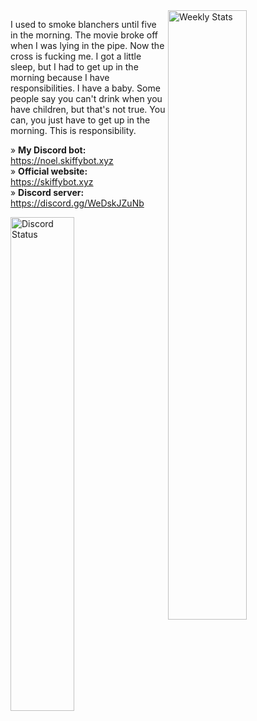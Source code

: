 <a href="https://wakatime.com/@Sefinek" target="_blank">
	<img width="50%" align="right" alt="Weekly Stats" src="https://github-readme-stats.vercel.app/api/wakatime?username=Sefinek&border_radius=12px&theme=dark&bg_color=202225&border_color=1f1f1f&icon_color=58a6ff&show_icons=true&custom_title=Weekly%20Stats">
</a>

I used to smoke blanchers until five in the morning. The movie broke off when I was lying in the pipe. Now the cross is fucking me. I got a little sleep, but I had to get up in the morning because I have responsibilities. I have a baby. Some people say you can't drink when you have children, but that's not true. You can, you just have to get up in the morning. This is responsibility.

» <b>My Discord bot:</b> https://noel.skiffybot.xyz  
» <b>Official website:</b> https://skiffybot.xyz  
» <b>Discord server:</b> https://discord.gg/WeDskJZuNb

<a href="https://discord.com/users/944424295415820298" target="_blank">
	<img width="45%" align="left" alt="Discord Status" src="https://lanyard.cnrad.dev/api/944424295415820298?bg=202225&borderRadius=12px">
</a>

